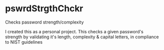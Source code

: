 # pswrdStrgthChckr
Checks password strength/complexity

I created this as a personal project. This checks a given password's strength by validating it's length, complexity & capital letters, in compliance to NIST guidelines
